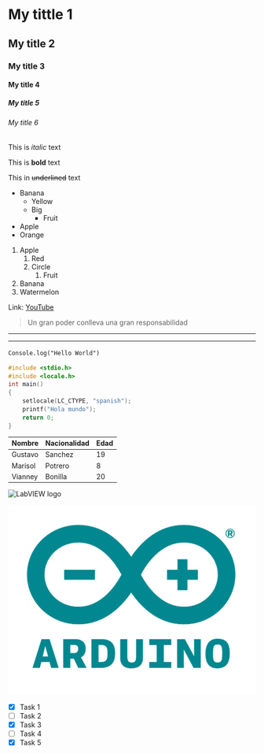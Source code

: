 <!-- HEADINGS -->
# My tittle 1
## My title 2
### My title 3
#### My title 4
##### My title 5
###### My title 6

<!-- Italic -->
This is *italic* text

<!-- Bold -->
This is **bold** text

<!-- strikethrough -->
This in ~~underlined~~ text

<!-- Unordered lists -->
* Banana 
    * Yellow
    * Big
        * Fruit
* Apple
* Orange

<!-- Ordered lists -->
1. Apple
    1. Red 
    2. Circle
        1. Fruit
2. Banana
3. Watermelon

<!-- URL -->
Link: [YouTube](https://www.youtube.com "URL a YouTube")

<!-- Citas -->
> Un gran poder conlleva una gran responsabilidad

<!-- lineas -->
---
___

<!-- Línea de código -->
`Console.log("Hello World")`

<!-- Bloque de código -->
```C
#include <stdio.h>
#include <locale.h>
int main()
{
    setlocale(LC_CTYPE, "spanish");
    printf("Hola mundo");
    return 0;
}
```

<!--Tabla -->
| Nombre | Nacionalidad | Edad |
|--------|--------------|------|
| Gustavo| Sanchez      | 19   |
| Marisol| Potrero      | 8    |
| Vianney| Bonilla      | 20   |

<!-- Imagenes -->
![LabVIEW logo](https://labviewwiki.org/w/images/7/7e/LV2014.png "Logo LabVIEW")

![Arduino](Arduino.png "Logo Arduino")

<!-- GITHUB Markdown -->
* [x] Task 1
* [ ] Task 2
* [x] Task 3
* [ ] Task 4
* [x] Task 5